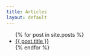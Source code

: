 ```yaml
---
title: Articles
layout: default
---
```


<ul>
{% for post in site.posts %}
<li>
<a href="{{ post.url }}">{{ post.title }}</a>
</li>
{% endfor %}
</ul>
